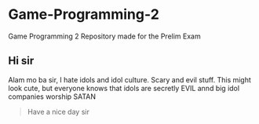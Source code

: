 # Game-Programming-2
Game Programming 2 Repository made for the Prelim Exam

## Hi sir
 Alam mo ba sir, I hate idols and idol culture.
 Scary and evil stuff. This might look cute, but everyone knows that idols are secretly EVIL
 annd big idol companies worship SATAN

>Have a nice day sir

